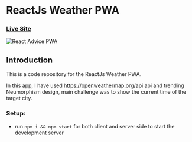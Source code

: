 # ReactJs Weather PWA

### [Live Site](https://weather.azeemansari.in/)

![React Advice PWA](https://i.ibb.co/h20g78Y/Screen-Shot-2023-12-10-at-12-24-47-PM.png)

## Introduction
This is a code repository for the ReactJs Weather PWA. 

In this app, I have used https://openweathermap.org/api api and trending Neumorphism design, main challenge was to show the current time of the target city.

### Setup:
- run ```npm i && npm start``` for both client and server side to start the development server

